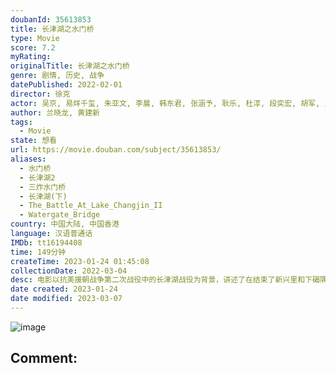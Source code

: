 ```yaml
---
doubanId: 35613853
title: 长津湖之水门桥
type: Movie
score: 7.2
myRating: 
originalTitle: 长津湖之水门桥
genre: 剧情, 历史, 战争
datePublished: 2022-02-01
director: 徐克
actor: 吴京, 易烊千玺, 朱亚文, 李晨, 韩东君, 张涵予, 耿乐, 杜淳, 段奕宏, 胡军, 王丽坤, 杨一威, 李卓扬, 何跃飞, 唐志强, 刘治威, 庄小龙, 辛玉波, 张跃, 许明虎, 王宁, 王振威, 陈泽轩, 李小锋, 詹姆斯·菲尔伯德, 约翰·克鲁兹, 史磊, 胡学良, undefined, 黄晓航, 曹敖日格勒, 章小磊, 宋玉臣, 张志坤, 爱琳, 基里洛·舒尔加, 本·奥伦斯坦, 马蒂亚斯·洛里里, 黎艾蒙
author: 兰晓龙, 黄建新
tags:
  - Movie
state: 想看
url: https://movie.douban.com/subject/35613853/
aliases:
  - 水门桥
  - 长津湖2
  - 三炸水门桥
  - 长津湖(下)
  - The_Battle_At_Lake_Changjin_II
  - Watergate_Bridge
country: 中国大陆, 中国香港
language: 汉语普通话
IMDb: tt16194408
time: 149分钟
createTime: 2023-01-24 01:45:08
collectionDate: 2022-03-04
desc: 电影以抗美援朝战争第二次战役中的长津湖战役为背景，讲述了在结束了新兴里和下碣隅里的战斗之后，七连战士们又接到了更艰巨的任务……
date created: 2023-01-24
date modified: 2023-03-07
---
```


![image](p2846021991.jpg)

Comment:
---
